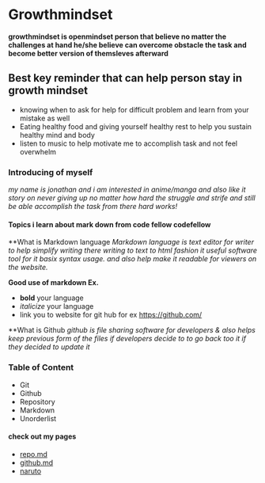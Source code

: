 # Growthmindset

**growthmindset is openmindset person that believe no matter the challenges at hand he/she believe can overcome obstacle the task and become better version of themsleves afterward**

## Best key reminder that can help person stay in growth mindset
- knowing when to ask for help for difficult problem and learn from your mistake as well
- Eating healthy food and giving yourself healthy rest to help you sustain healthy mind and body
- listen to music to help motivate me to accomplish task and not feel overwhelm 

### Introducing of myself
*my name is jonathan and i am interested in anime/manga and also like it story on never giving up no matter how hard the struggle and strife and still be able accomplish the task from there hard works!*

#### Topics i learn about mark down from code fellow codefellow 

**What is Markdown language
*Markdown language is text editor for writer to help simplify writing there writing to text to html fashion it useful software tool for it basix syntax usage. and also help make it readable for viewers on the website.*

**Good use of markdown Ex.**
*  **bold** your language
* *italicize* your language
* link you to website for git hub for ex https://github.com/


**What is Github
*github is file sharing software for developers & also helps keep previous form of the files if developers decide to to go back too it if they decided to update it*

### Table of Content
* Git 
* Github
* Repository
* Markdown
* Unorderlist

#### check out my pages
- [repo.md](repo.md)
- [github.md](github.md)
- [naruto](naruto.md)





